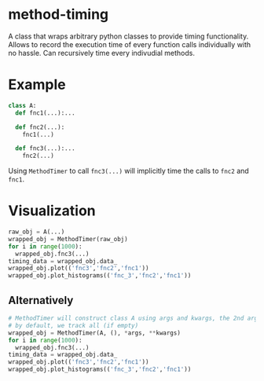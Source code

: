 # method-timing
A class that wraps arbitrary python classes to provide timing functionality. Allows to record the execution time of every function calls individually with no hassle. 
Can recursively time every indivudial methods.
# Example
```python
class A:
  def fnc1(...):...

  def fnc2(...):
    fnc1(...)

  def fnc3(...):...
    fnc2(...)
```
Using ```MethodTimer``` to call ```fnc3(...)``` will implicitly time the calls to ```fnc2``` and ```fnc1```.
# Visualization
```python
raw_obj = A(...)
wrapped_obj = MethodTimer(raw_obj)
for i in range(1000):
  wrapped_obj.fnc3(...)
timing_data = wrapped_obj.data_
wrapped_obj.plot(('fnc3','fnc2','fnc1'))
wrapped_obj.plot_histograms(('fnc_3','fnc2','fnc1'))
```
## Alternatively
```python
# MethodTimer will construct class A using args and kwargs, the 2nd arg specifies what methods to time track
# by default, we track all (if empty)
wrapped_obj = MethodTimer(A, (), *args, **kwargs)
for i in range(1000):
  wrapped_obj.fnc3(...)
timing_data = wrapped_obj.data_
wrapped_obj.plot(('fnc3','fnc2','fnc1'))
wrapped_obj.plot_histograms(('fnc_3','fnc2','fnc1'))
```
